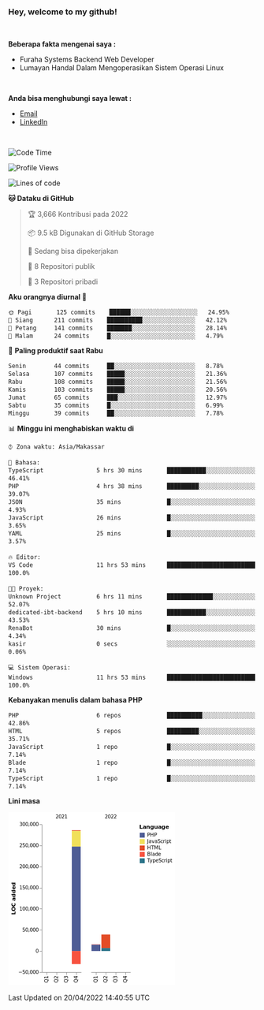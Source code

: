 <h3>Hey, welcome to my github!</h3>

<br>

<p><strong>Beberapa fakta mengenai saya :</strong></p>

<ul>
  <li>Furaha Systems Backend Web Developer</li>
  <li>Lumayan Handal Dalam Mengoperasikan Sistem Operasi Linux</li>
</ul>

<br>

<p><strong>Anda bisa menghubungi saya lewat :</strong></p>

<ul>
  <li><a href="mailto:renaldiapriyanto419@gmail.com">Email</a></li>
  <li><a href="https://www.linkedin.com/in/renaldi-kadang-314314206/">LinkedIn</a></li>
</ul>

<br>

<!--START_SECTION:waka-->
![Code Time](http://img.shields.io/badge/Code%20Time-90%20hrs%2055%20mins-blue)

![Profile Views](http://img.shields.io/badge/Profil%20dilihat-1-blue)

![Lines of code](https://img.shields.io/badge/Sejak%20Hello%20World%20aku%20telah%20menulis-310%20Thousand%20baris%20kode-blue)

**🐱 Dataku di GitHub** 

> 🏆 3,666 Kontribusi pada 2022
 > 
> 📦 9.5 kB Digunakan di GitHub Storage 
 > 
> 💼 Sedang bisa dipekerjakan
 > 
> 📜 8 Repositori publik 
 > 
> 🔑 3 Repositori pribadi  
 > 
**Aku orangnya diurnal 🐤** 

```text
🌞 Pagi       125 commits    ██████░░░░░░░░░░░░░░░░░░░   24.95% 
🌆 Siang      211 commits    ██████████░░░░░░░░░░░░░░░   42.12% 
🌃 Petang     141 commits    ███████░░░░░░░░░░░░░░░░░░   28.14% 
🌙 Malam      24 commits     █░░░░░░░░░░░░░░░░░░░░░░░░   4.79%

```
📅 **Paling produktif saat Rabu** 

```text
Senin        44 commits     ██░░░░░░░░░░░░░░░░░░░░░░░   8.78% 
Selasa       107 commits    █████░░░░░░░░░░░░░░░░░░░░   21.36% 
Rabu         108 commits    █████░░░░░░░░░░░░░░░░░░░░   21.56% 
Kamis        103 commits    █████░░░░░░░░░░░░░░░░░░░░   20.56% 
Jumat        65 commits     ███░░░░░░░░░░░░░░░░░░░░░░   12.97% 
Sabtu        35 commits     █░░░░░░░░░░░░░░░░░░░░░░░░   6.99% 
Minggu       39 commits     ██░░░░░░░░░░░░░░░░░░░░░░░   7.78%

```


📊 **Minggu ini menghabiskan waktu di** 

```text
⌚︎ Zona waktu: Asia/Makassar

💬 Bahasa: 
TypeScript               5 hrs 30 mins       ███████████░░░░░░░░░░░░░░   46.41% 
PHP                      4 hrs 38 mins       █████████░░░░░░░░░░░░░░░░   39.07% 
JSON                     35 mins             █░░░░░░░░░░░░░░░░░░░░░░░░   4.93% 
JavaScript               26 mins             █░░░░░░░░░░░░░░░░░░░░░░░░   3.65% 
YAML                     25 mins             █░░░░░░░░░░░░░░░░░░░░░░░░   3.57%

🔥 Editor: 
VS Code                  11 hrs 53 mins      █████████████████████████   100.0%

🐱‍💻 Proyek: 
Unknown Project          6 hrs 11 mins       █████████████░░░░░░░░░░░░   52.07% 
dedicated-ibt-backend    5 hrs 10 mins       ███████████░░░░░░░░░░░░░░   43.53% 
RenaBot                  30 mins             █░░░░░░░░░░░░░░░░░░░░░░░░   4.34% 
kasir                    0 secs              ░░░░░░░░░░░░░░░░░░░░░░░░░   0.06%

💻 Sistem Operasi: 
Windows                  11 hrs 53 mins      █████████████████████████   100.0%

```

**Kebanyakan menulis dalam bahasa PHP** 

```text
PHP                      6 repos             ██████████░░░░░░░░░░░░░░░   42.86% 
HTML                     5 repos             █████████░░░░░░░░░░░░░░░░   35.71% 
JavaScript               1 repo              █░░░░░░░░░░░░░░░░░░░░░░░░   7.14% 
Blade                    1 repo              █░░░░░░░░░░░░░░░░░░░░░░░░   7.14% 
TypeScript               1 repo              █░░░░░░░░░░░░░░░░░░░░░░░░   7.14%

```


**Lini masa**

![Chart not found](https://raw.githubusercontent.com/Sylent-Sys/Sylent-Sys/main/charts/bar_graph.png) 


 Last Updated on 20/04/2022 14:40:55 UTC
<!--END_SECTION:waka-->
